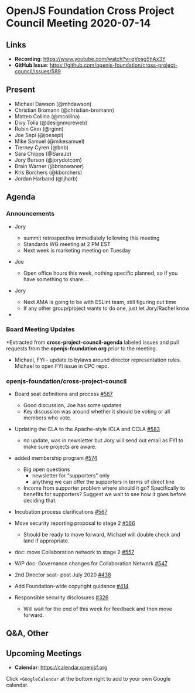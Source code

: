 # OpenJS Foundation Cross Project Council Meeting 2020-07-14

## Links

* **Recording**: https://www.youtube.com/watch?v=qVosg5hAx3Y
* **GitHub Issue**: https://github.com/openjs-foundation/cross-project-council/issues/589

## Present

* Michael Dawson (@mhdawson)
* Christian Bromann (@christian-bromann)
* Matteo Collina (@mcollina)
* Divy Tolia (@designmoreweb)
* Robin Ginn (@rginn)
* Joe Sepi (@joesepi)
* Mike Samuel (@mikesamuel)
* Tierney Cyren (@bnb)
* Sara Chipps (@SaraJo)
* Jory Burson (@jorydotcom)
* Brain Warner (@brianwaner)
* Kris Borchers (@kborchers)
* Jordan Harband (@ljharb)


## Agenda

### Announcements

* Jory
  * summit retrospective immediately following this meeting
  * Standards WG meeting at 2 PM EST
  * Next week is marketing meeting on Tuesday

* Joe
  * Open office hours this week, nothing specific planned, so if you have something to share….
  
* Jory
  * Next AMA is going to be with ESLint team, still figuring out time
  * If any other group/project wants to do one, just let Jory/Rachel know

* 



### Board Meeting Updates
 
*Extracted from **cross-project-council-agenda** labeled issues and pull requests from the **openjs-foundation org** prior to the meeting.

* Michael, FYI - update to bylaws around director representation rules. Michael to open FYI
    issue in CPC repo.

### openjs-foundation/cross-project-council

* Board seat definitions and process [#587](https://github.com/openjs-foundation/cross-project-council/pull/587)
  * Good discussion, Joe has some updates
  * Key discussion was around whether it should be voting or all members who
    vote.

* Updating the CLA to the Apache-style ICLA and CCLA [#583](https://github.com/openjs-foundation/cross-project-council/issues/583)
  * no update, was in newsletter but Jory will send out email as FYI to make sure
    projects are aware.
 
* added membership program [#574](https://github.com/openjs-foundation/cross-project-council/pull/574)
  * Big open questions
    * newsletter for “supporters” only
    * anything we can offer the supporters in terms of direct line
  * Income from supporter problem where should it go? Specifically to benefits for
    supporters?  Suggest we wait to see how it goes before deciding that.

* Incubation process clarifications [#567](https://github.com/openjs-foundation/cross-project-council/issues/567)

* Move security reporting proposal to stage 2 [#566](https://github.com/openjs-foundation/cross-project-council/pull/566)
  * Should be ready to move forward, Michael will double check and land if
    appropriate.

* doc: move Collaboration network to stage 2 [#557](https://github.com/openjs-foundation/cross-project-council/pull/557)

* WIP doc: Governance changes for Collaboration Network [#547](https://github.com/openjs-foundation/cross-project-council/pull/547)

* 2nd Director seat- post July 2020 [#438](https://github.com/openjs-foundation/cross-project-council/issues/438)
* Add Foundation-wide copyright guidance [#414](https://github.com/openjs-foundation/cross-project-council/pull/414)

* Responsible security disclosures [#326](https://github.com/openjs-foundation/cross-project-council/issues/326)
  * Will wait for the end of this week for feedback and then move forward.

## Q&A, Other

## Upcoming Meetings

* **Calendar**: https://calendar.openjsf.org

Click `+GoogleCalendar` at the bottom right to add to your own Google calendar.

